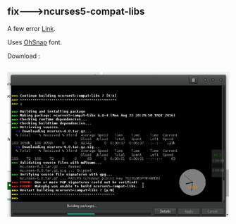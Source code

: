 ## fix--->ncurses5-compat-libs
A few error [Link](https://forum.manjaro.org/t/solved-cant-install-android-sdk-platform-tools-from-aur/6187/6).

Uses [OhSnap](https://sourceforge.net/projects/osnapfont/) font.


Download :
```

```
![Screenshot](./ncurses5.png)